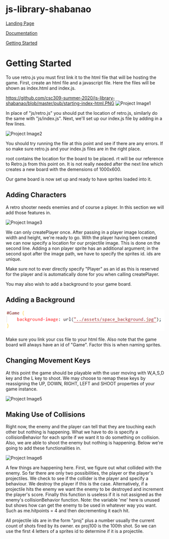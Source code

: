 # js-library-shabanao

[Landing Page](https://boiling-ridge-29637.herokuapp.com/)

[Documentation](https://boiling-ridge-29637.herokuapp.com/documentation.html)


[Getting Started](http://localhost:5500/pub/getting-started.html)

# Getting Started

To use retro.js you must first link it to the html
file that will be hosting the game. First, create an
html file and a javascript file. Here the files will
be shown as index.html and index.js.



https://github.com/csc309-summer-2020/js-library-shabanao/blob/master/pub/starting-index-html.PNG
![Project Image1](https://github.com/csc309-summer-2020/js-library-shabanao/blob/master/pub/starting-index-html.PNG)


 In place of "js/retro.js" you should put the location of retro.js, similarly do the same with "js/index.js". Next, we'll set up our index.js file by adding in a few lines.
 
 
![Project Image2](https://github.com/csc309-summer-2020/js-library-shabanao/pub/img/indexjs-init.PNG)


 You should try running the file at this point and see if there are any errors. If so make sure retro.js and your index.js files are in the right place. 
 
 
 
 root contains the location for the board to be placed. rt will be our reference to Retro.js from this point on. It is not really needed after the next line which creates a new board with the demensions of 1000x600.
 
 
 
 Our game board is now set up and ready to have sprites loaded into it. 
 
 ## Adding Characters
 A retro shooter needs enemies and of course a player. In this section we will add those features in.
 
 
![Project Image3](https://github.com/csc309-summer-2020/js-library-shabanao/pub/img/creating-player-enemy.PNG)


 We can only createPlayer once. After passing in a player image location, width and height, we're ready to go. With the player having been created we can now specify a location for our projectile image. This is done on the second line. Adding a non player sprite has an additional argument; in the second spot after the image path, we have to specify the sprites id. ids are unique.

Make sure not to ever directly specify "Player" as an id as this is reserved for the player and is automatically done for you when calling createPlayer.


You may also wish to add a background to your game board.

## Adding a Background

![Project Image4](/pub/img/add-background.PNG)



Make sure you link your css file to your html file. Also note that the game board will always have an id of "Game". Factor this is when naming sprites.

## Changing Movement Keys
At this point the game should be playable with the user moving with W,A,S,D key and the L key to shoot. We may choose to remap these keys by reassigning the UP, DOWN, RIGHT, LEFT and SHOOT properties of your game instance.

![Project Image5](https://github.com/csc309-summer-2020/js-library-shabanao/pub/img/remap.PNG)
## Making Use of Collisions
Right now, the enemy and the player can tell that they are touching each other but nothing is happening. What we have to do is specify a collisionBehavior for each sprite if we want it to do something on collision. Also, we are able to shoot the enemy but nothing is happening. Below we're going to add these functionalities in.


![Project Image6](https://github.com/csc309-summer-2020/js-library-shabanao/pub/img/collision-behaviour.PNG)


A few things are happening here. First, we figure out what collided with the enemy. So far there are only two possibilities, the player or the player's projectiles. We check to see if the collider is the player and specify a behaviour. We destroy the player if this is the case. Alternatively, if a projectile hits the enemy we want the enemy to be destroyed and increment the player's score. Finally this function is useless if it is not assigned as the enemy's collisionBehavior function. Note: the variable 'me' here is unused but shows how can get the enemy to be used in whatever way you want. Such as me.hitpoints = 4 and then decrementing it each hit.


All projectile ids are in the form "proj" plus a number usually the current count of shots fired by its owner. ex proj100 is the 100th shot. So we can use the first 4 letters of a sprites id to determine if it is a projectile.


